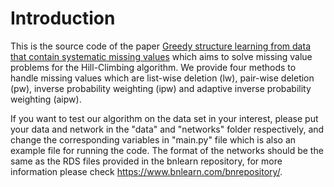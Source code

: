 # Introduction
This is the source code of the paper [Greedy structure learning from data that contain systematic missing values](https://link.springer.com/article/10.1007/s10994-022-06195-8) which aims to solve missing value problems for the Hill-Climbing algorithm. We provide four methods to handle missing values which are list-wise deletion (lw), pair-wise deletion (pw), inverse probability weighting (ipw) and adaptive inverse probability weighting (aipw).

If you want to test our algorithm on the data set in your interest, please put your data and network in the "data" and "networks" folder respectively, and change the corresponding variables in "main.py" file which is also an example file for running the code. The format of the networks should be the same as the RDS files provided in the bnlearn repository, for more information please check https://www.bnlearn.com/bnrepository/.
